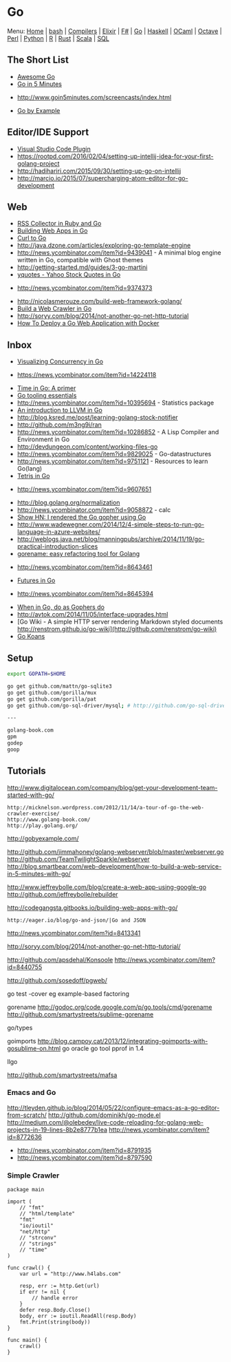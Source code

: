 # Go

Menu: [Home](README.md) | [bash](bash.md) | [Compilers](compilers.md) | [Elixir](elixir.md) |  [F#](fsharp.ms) | [Go](go.md) | [Haskell](haskell.md) | [OCaml](ocaml.md) | [Octave](octave.md) | [Perl](perl.md) | [Python](python.md) | [R](r.md) | [Rust](rust.md) | [Scala](scala.md)  | [SQL](sql.md)

## The Short List
+ [Awesome Go](https://github.com/avelino/awesome-go)
+ [Go in 5 Minutes](https://github.com/arschles/go-in-5-minutes)
- http://www.goin5minutes.com/screencasts/index.html
+ [Go by Example](https://gobyexample.com)

## Editor/IDE Support

+ [Visual Studio Code Plugin](https://github.com/Microsoft/vscode-go)
+ https://rootpd.com/2016/02/04/setting-up-intellij-idea-for-your-first-golang-project
+ http://hadihariri.com/2015/09/30/setting-up-go-on-intellij
+ http://marcio.io/2015/07/supercharging-atom-editor-for-go-development

## Web

+ [RSS Collector in Ruby and Go](http://rrmartins.herokuapp.com/blog/2016/05/12/rss-collector-in-ruby-and-go/)
+ [Building Web Apps in Go](https://astaxie.gitbooks.io/build-web-application-with-golang/content/en/preface.html)
+ [Curl to Go](https://mholt.github.io/curl-to-go)
+ http://java.dzone.com/articles/exploring-go-template-engine
+ http://news.ycombinator.com/item?id=9439041 - A minimal blog engine written in Go, compatible with Ghost themes
+ http://getting-started.md/guides/3-go-martini
+ [yquotes - Yahoo Stock Quotes in Go](http://github.com/doneland/yquotes)
- http://news.ycombinator.com/item?id=9374373
+ http://nicolasmerouze.com/build-web-framework-golang/
+ [Build a Web Crawler in Go](http://jdanger.com/build-a-web-crawler-in-go.html)
+ http://soryy.com/blog/2014/not-another-go-net-http-tutorial
+ [How To Deploy a Go Web Application with Docker](https://semaphoreci.com/community/tutorials/how-to-deploy-a-go-web-application-with-docker)

## Inbox
+ [Visualizing Concurrency in Go](http://divan.github.io/posts/go_concurrency_visualize/)
- https://news.ycombinator.com/item?id=14224118
+ [Time in Go: A primer](https://machiel.me/post/time-in-go-a-primer/)
+ [Go tooling essentials](http://golang.rakyll.org/go-tool-flags/)
+ http://news.ycombinator.com/item?id=10395694 - Statistics package
+ [An introduction to LLVM in Go](https://blog.felixangell.com/an-introduction-to-llvm-in-go/)
+ http://blog.ksred.me/post/learning-golang-stock-notifier
+ http://github.com/m3ng9i/ran
+ http://news.ycombinator.com/item?id=10286852 - A Lisp Compiler and Environment in Go
+ http://devdungeon.com/content/working-files-go
+ http://news.ycombinator.com/item?id=9829025 - Go-datastructures
+ http://news.ycombinator.com/item?id=9751121 - Resources to learn Go(lang)
+ [Tetris in Go](http://www.jjinux.com/2015/05/tetris-written-in-go.html)
- http://news.ycombinator.com/item?id=9607651
+ http://blog.golang.org/normalization
+ http://news.ycombinator.com/item?id=9058872 - calc
+ [Show HN: I rendered the Go gopher using Go](http://news.ycombinator.com/item?id=9009554)
+ http://www.wadewegner.com/2014/12/4-simple-steps-to-run-go-language-in-azure-websites/
+ http://weblogs.java.net/blog/manningpubs/archive/2014/11/19/go-practical-introduction-slices
+ [gorename: easy refactoring tool for Golang](https://texlution.com/post/gorename/)
- http://news.ycombinator.com/item?id=8643461
+ [Futures in Go](http://blog.charmes.net/2014/11/futures-in-go.html)
-  http://news.ycombinator.com/item?id=8645394
+ [When in Go, do as Gophers do](http://talks.golang.org/2014/readability.slide#1)
+ http://avtok.com/2014/11/05/interface-upgrades.html
+ [Go Wiki - A simple HTTP server rendering Markdown styled documents http://renstrom.github.io/go-wiki](http://github.com/renstrom/go-wiki)
+ [Go Koans](http://github.com/cdarwin/go-koans)

## Setup

```sh
export GOPATH=$HOME

go get github.com/mattn/go-sqlite3
go get github.com/gorilla/mux
go get github.com/gorilla/pat
go get github.com/go-sql-driver/mysql; # http://github.com/go-sql-driver/mysql

---

golang-book.com
gpm
godep
goop
```


## Tutorials

http://www.digitalocean.com/company/blog/get-your-development-team-started-with-go/

	http://micknelson.wordpress.com/2012/11/14/a-tour-of-go-the-web-crawler-exercise/
	http://www.golang-book.com/
	http://play.golang.org/
  http://gobyexample.com/

  http://github.com/jimmahoney/golang-webserver/blob/master/webserver.go
  http://github.com/TeamTwilightSparkle/webserver
  http://blog.smartbear.com/web-development/how-to-build-a-web-service-in-5-minutes-with-go/

http://www.jeffreybolle.com/blog/create-a-web-app-using-google-go
http://github.com/jeffreybolle/rebuilder

  http://codegangsta.gitbooks.io/building-web-apps-with-go/

    http://eager.io/blog/go-and-json/|Go and JSON

  http://news.ycombinator.com/item?id=8413341

http://soryy.com/blog/2014/not-another-go-net-http-tutorial/

http://github.com/apsdehal/Konsoole
http://news.ycombinator.com/item?id=8440755

http://github.com/sosedoff/pgweb/


go test -cover 
eg example-based factoring

gorename
   http://godoc.org/code.google.com/p/go.tools/cmd/gorename
   http://github.com/smartystreets/sublime-gorename

go/types 

goimports
    http://blog.campoy.cat/2013/12/integrating-goimports-with-gosublime-on.html
go oracle 
go tool pprof in 1.4

llgo 

http://github.com/smartystreets/mafsa

### Emacs and Go

http://tleyden.github.io/blog/2014/05/22/configure-emacs-as-a-go-editor-from-scratch/
http://github.com/dominikh/go-mode.el
http://medium.com/@olebedev/live-code-reloading-for-golang-web-projects-in-19-lines-8b2e8777b1ea
http://news.ycombinator.com/item?id=8772636

+ http://news.ycombinator.com/item?id=8791935
+ http://news.ycombinator.com/item?id=8797590

### Simple Crawler
```
package main

import (
	// "fmt"
	// "html/template"
	"fmt"
	"io/ioutil"
	"net/http"
	// "strconv"
	// "strings"
	// "time"
)

func crawl() {
	var url = "http://www.h4labs.com"

	resp, err := http.Get(url)
	if err != nil {
		// handle error
	}
	defer resp.Body.Close()
	body, err := ioutil.ReadAll(resp.Body)
	fmt.Print(string(body))
}

func main() {
	crawl()
}
```
